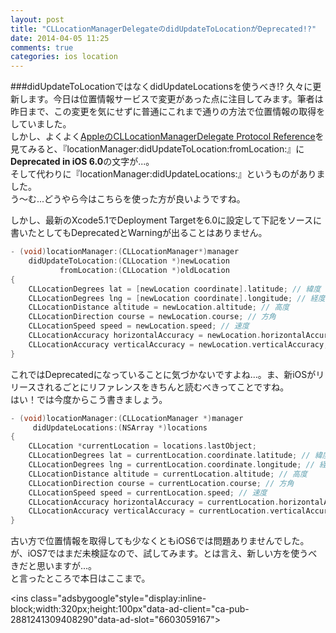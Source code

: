 ```yaml
---
layout: post
title: "CLLocationManagerDelegateのdidUpdateToLocationがDeprecated!?"
date: 2014-04-05 11:25
comments: true
categories: ios location
---
```


###didUpdateToLocationではなくdidUpdateLocationsを使うべき!?
久々に更新します。今日は位置情報サービスで変更があった点に注目してみます。筆者は昨日まで、この変更を気にせずに普通にこれまで通りの方法で位置情報の取得をしていました。  
しかし、よくよく[AppleのCLLocationManagerDelegate Protocol Reference](https://developer.apple.com/library/ios/documentation/CoreLocation/Reference/CLLocationManagerDelegate_Protocol/CLLocationManagerDelegate/CLLocationManagerDelegate.html)を見てみると、『locationManager:didUpdateToLocation:fromLocation:』に**Deprecated in iOS 6.0**の文字が...。  
そして代わりに『locationManager:didUpdateLocations:』というものがありました。  
う〜む...どうやら今はこちらを使った方が良いようですね。  

<!--more-->

しかし、最新のXcode5.1でDeployment Targetを6.0に設定して下記をソースに書いたとしてもDeprecatedとWarningが出ることはありません。  
```objective-c
- (void)locationManager:(CLLocationManager*)manager
	didUpdateToLocation:(CLLocation *)newLocation
		   fromLocation:(CLLocation *)oldLocation
{
	CLLocationDegrees lat = [newLocation coordinate].latitude; // 緯度
	CLLocationDegrees lng = [newLocation coordinate].longitude; // 経度
	CLLocationDistance altitude = newLocation.altitude; // 高度
	CLLocationDirection course = newLocation.course; // 方角
	CLLocationSpeed speed = newLocation.speed; // 速度
	CLLocationAccuracy horizontalAccuracy = newLocation.horizontalAccuracy; //水平方向の精度
	CLLocationAccuracy verticalAccuracy = newLocation.verticalAccuracy; //垂直方向の精度
}
```

これではDeprecatedになっていることに気づかないですよね...。ま、新iOSがリリースされるごとにリファレンスをきちんと読むべきってことですね。  
はい！では今度からこう書きましょう。  

```objective-c
- (void)locationManager:(CLLocationManager *)manager
	 didUpdateLocations:(NSArray *)locations
{
	CLLocation *currentLocation = locations.lastObject;
	CLLocationDegrees lat = currentLocation.coordinate.latitude; // 緯度
	CLLocationDegrees lng = currentLocation.coordinate.longitude; // 経度
	CLLocationDistance altitude = currentLocation.altitude; // 高度
	CLLocationDirection course = currentLocation.course; // 方角
	CLLocationSpeed speed = currentLocation.speed; // 速度
	CLLocationAccuracy horizontalAccuracy = currentLocation.horizontalAccuracy; // 水平方向の精度
	CLLocationAccuracy verticalAccuracy = currentLocation.verticalAccuracy; // 水ty区方向の精度
}
```
古い方で位置情報を取得しても少なくともiOS6では問題ありませんでした。が、iOS7ではまだ未検証なので、試してみます。とは言え、新しい方を使うべきだと思いますが...。  
と言ったところで本日はここまで。

<script async src="//pagead2.googlesyndication.com/pagead/js/adsbygoogle.js"></script>
<ins class="adsbygoogle"style="display:inline-block;width:320px;height:100px"data-ad-client="ca-pub-2881241309408290"data-ad-slot="6603059167"></ins>
<script>
(adsbygoogle = window.adsbygoogle || []).push({});
</script>

